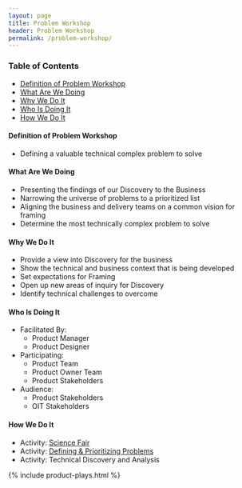 ```yaml
---
layout: page
title: Problem Workshop
header: Problem Workshop
permalink: /problem-workshop/
---
```

<div class="row">
    <div class="col-md-3">
        <div class="toc">
            <h3>Table of Contents</h3>
                <ul>
                    <li>
                        <a href="#Definition">
                            Definition of Problem Workshop
                        </a>
                    </li>
                    <li>
                        <a href="#What">
                            What Are We Doing
                        </a>
                    </li>
                    <li>
                        <a href="#Why">
                            Why We Do It
                        </a>
                    </li>
                    <li>
                        <a href="#Who">
                            Who Is Doing It
                        </a>
                    </li>
                    <li>
                        <a href="#How">
                            How We Do It
                        </a>
                    </li>
                   </ul>
        </div>
    </div>
    <div class="col-md-6">
        <h4 class="Definition" id="Definition">
            Definition of Problem Workshop
        </h4>
		<ul>
			<li>Defining a valuable technical complex problem to solve</li>
		</ul>
        <h4 class="What" id="What">
            What Are We Doing
        </h4>
	<ul>
        <li>Presenting the findings of our Discovery to the Business</li>
        <li>Narrowing the universe of problems to a prioritized list</li>
        <li>Aligning the business and delivery teams on a common vision for framing</li>
        <li>Determine the most technically complex problem to solve</li>
	</ul>
        <h4 class="Why" id="Why">
            Why We Do It
        </h4>
            <ul>
                <li>Provide a view into Discovery for the business</li>
                <li>Show the technical and business context that is being developed </li>
                <li>Set expectations for Framing</li>
                <li>Open up new areas of inquiry for Discovery</li>
                <li>Identify technical challenges to overcome</li>
	        </ul>
        <h4 class="Who" id="Who">
            Who Is Doing It
        </h4>
            <ul>
                <li>Facilitated By:
    	            <ul>
        	            <li>Product Manager</li>
                      <li>Product Designer</li>
    	            </ul>
                 </li>
                <li>Participating:
    	            <ul>
                        <li>Product Team </li>
                        <li>Product Owner Team</li>
                        <li>Product Stakeholders</li>
                    </ul>
               </li>
                <li>Audience:
    	            <ul>
                        <li>Product Stakeholders</li>
                        <li>OIT Stakeholders</li>
                    </ul>
               </li>
            </ul>
        <h4 class="How" id="How">
            How We Do It
        </h4>
            <ul>
                <li>Activity: <a href="{{ site.baseurl }}/science-fair">Science Fair</a></li>
                <li>Activity: <a href="{{ site.baseurl }}/defining-problems">Defining &amp; Prioritizing Problems</a></li>
                <li>Activity: Technical Discovery and Analysis</li>
            </ul>
        </div>
    <div class="col-md-3">
        {% include product-plays.html %}
    </div>
</div>
